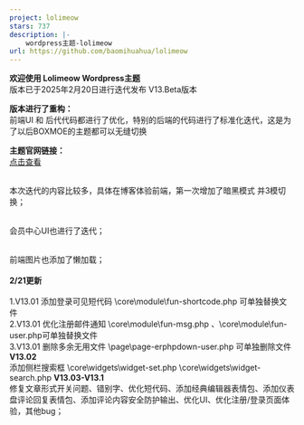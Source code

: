 ```yaml
---
project: lolimeow
stars: 737
description: |-
    wordpress主题-lolimeow 
url: https://github.com/baomihuahua/lolimeow
---
```




**欢迎使用 Lolimeow Wordpress主题**
<br>版本已于2025年2月20日进行迭代发布 V13.Beta版本

**版本进行了重构：**
<br>前端UI 和 后代代码都进行了优化，特别的后端的代码进行了标准化迭代，这是为了以后BOXMOE的主题都可以无缝切换

**主题官网链接：**
<br>[点击查看](https://www.boxmoe.com/468.html "点击查看")

<br>本次迭代的内容比较多，具体在博客体验前端，第一次增加了暗黑模式 并3模切换；

<br>会员中心UI也进行了迭代；

<br>前端图片也添加了懒加载；
<br>
<br>
**2/21更新**
<br>
<br>1.V13.01 添加登录可见短代码 \core\module\fun-shortcode.php 可单独替换文件
<br>2.V13.01 优化注册邮件通知 \core\module\fun-msg.php 、\core\module\fun-user.php可单独替换文件
<br>3.V13.01 删除多余无用文件 \page\page-erphpdown-user.php 可单独删除文件
<br>
**V13.02**
<br>添加侧栏搜索框 \core\widgets\widget-set.php  \core\widgets\widget-search.php
**V13.03-V13.1**
<br>修复文章形式开关问题、错别字、优化短代码、添加经典编辑器表情包、添加仪表盘评论回复表情包、添加评论内容安全防护输出、优化UI、优化注册/登录页面体验，其他bug；
